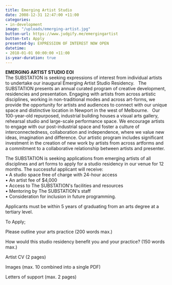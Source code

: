 ```yaml
---
title: Emerging Artist Studio
date: 2008-12-31 12:47:00 +11:00
categories:
- in-development
image: "/uploads/emerging-artist.jpg"
button-url: https://www.judgify.me/emergingartist
button-txt: Apply
presented-by: EXPRESSION OF INTEREST NOW OPEN
datetime:
- 2018-01-01 00:00:00 +11:00
is-year-duration: true
---
```


**EMERGING ARTIST STUDIO EOI** <br>
The SUBSTATION is seeking expressions of interest from individual artists to undertake our inaugural Emerging Artist Studio Residency. 
 
The SUBSTATION presents an annual curated program of creative development, residencies and presentation. Engaging with artists from across artistic disciplines, working in non-traditional modes and across art-forms, we provide the opportunity for artists and audiences to connect with our unique space and distinctive location in Newport in the west of Melbourne. 
 
Our 100-year-old repurposed, industrial building houses a visual arts gallery, rehearsal studio and large-scale performance space. We encourage artists to engage with our post-industrial space and foster a culture of interconnectedness, collaboration and independence, where we value new ideas, imagination and difference. Our artistic program includes significant investment in the creation of new work by artists from across artforms and a commitment to a collaborative relationship between artists and presenter.

The SUBSTATION is seeking applications from emerging artists of all disciplines and art forms to apply for a studio residency in our venue for 12 months. The successful applicant will receive:<br> 
•	A studio space free of charge with 24-hour access <br>
•	An artist fee of $4,000 <br>
•	Access to The SUBSTATION's facilities and resources <br>
•	Mentoring by The SUBSTATION's staff <br>
•	Consideration for inclusion in future programming. <br>

Applicants must be within 5 years of graduating from an arts degree at a tertiary level.

To Apply;

Please outline your arts practice (200 words max.)

How would this studio residency benefit you and your practice? (150 words max.)

Artist CV (2 pages)

Images (max. 10 combined into a single PDF)

Letters of support (max. 2 pages)